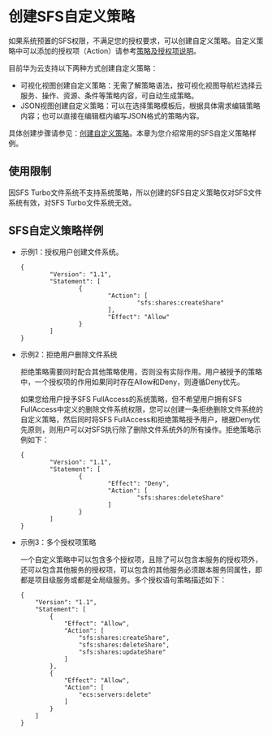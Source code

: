 # 创建SFS自定义策略<a name="sfs-01-00000021"></a>

如果系统预置的SFS权限，不满足您的授权要求，可以创建自定义策略。自定义策略中可以添加的授权项（Action）请参考[策略及授权项说明](https://support.huaweicloud.com/api-sfs/zh-cn_topic_0136979281.html)。

目前华为云支持以下两种方式创建自定义策略：

-   可视化视图创建自定义策略：无需了解策略语法，按可视化视图导航栏选择云服务、操作、资源、条件等策略内容，可自动生成策略。
-   JSON视图创建自定义策略：可以在选择策略模板后，根据具体需求编辑策略内容；也可以直接在编辑框内编写JSON格式的策略内容。

具体创建步骤请参见：[创建自定义策略](https://support.huaweicloud.com/usermanual-iam/iam_01_0605.html)。本章为您介绍常用的SFS自定义策略样例。

## 使用限制<a name="section8585832205518"></a>

因SFS Turbo文件系统不支持系统策略，所以创建的SFS自定义策略仅对SFS文件系统有效，对SFS Turbo文件系统无效。

## SFS自定义策略样例<a name="section2835114813515"></a>

-   示例1：授权用户创建文件系统。

    ```
    {
            "Version": "1.1",
            "Statement": [
                    {
                            "Action": [
                                    "sfs:shares:createShare"
                            ],
                            "Effect": "Allow"
                    }
            ]
    }
    ```

-   示例2：拒绝用户删除文件系统

    拒绝策略需要同时配合其他策略使用，否则没有实际作用。用户被授予的策略中，一个授权项的作用如果同时存在Allow和Deny，则遵循Deny优先。

    如果您给用户授予SFS FullAccess的系统策略，但不希望用户拥有SFS FullAccess中定义的删除文件系统权限，您可以创建一条拒绝删除文件系统的自定义策略，然后同时将SFS FullAccess和拒绝策略授予用户，根据Deny优先原则，则用户可以对SFS执行除了删除文件系统外的所有操作。拒绝策略示例如下：

    ```
    {
            "Version": "1.1",
            "Statement": [
                    {
                            "Effect": "Deny",
                            "Action": [
                                    "sfs:shares:deleteShare"
                            ]
                    }
            ]
    }
    ```

-   示例3：多个授权项策略

    一个自定义策略中可以包含多个授权项，且除了可以包含本服务的授权项外，还可以包含其他服务的授权项，可以包含的其他服务必须跟本服务同属性，即都是项目级服务或都是全局级服务。多个授权语句策略描述如下：

    ```
    {
        "Version": "1.1",
        "Statement": [
            {
                "Effect": "Allow",
                "Action": [
                    "sfs:shares:createShare",
                    "sfs:shares:deleteShare",
                    "sfs:shares:updateShare"
                ]
            },
            {
                "Effect": "Allow",
                "Action": [
                    "ecs:servers:delete"
                ]
            }
        ]
    }
    ```


